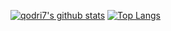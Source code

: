 [![qodri7's github stats](https://github-readme-stats.vercel.app/api?username=qodri7&theme=prussian&show_icons=true)](https://github.com/anuraghazra/github-readme-stats) [![Top Langs](https://github-readme-stats.vercel.app/api/top-langs/?username=qodri7&theme=prussian)](https://github.com/anuraghazra/github-readme-stats)
